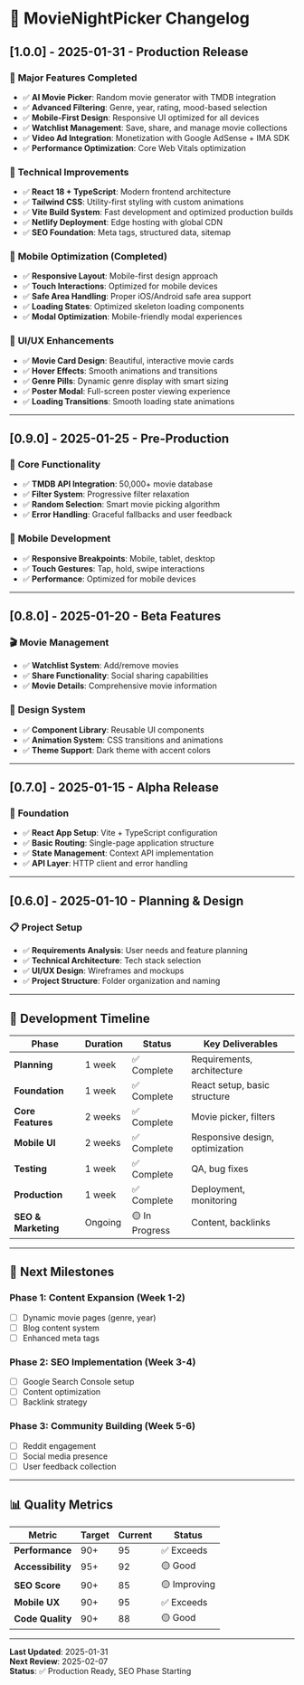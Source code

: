 # 📝 MovieNightPicker Changelog

## [1.0.0] - 2025-01-31 - Production Release

### 🎯 **Major Features Completed**
- ✅ **AI Movie Picker**: Random movie generator with TMDB integration
- ✅ **Advanced Filtering**: Genre, year, rating, mood-based selection
- ✅ **Mobile-First Design**: Responsive UI optimized for all devices
- ✅ **Watchlist Management**: Save, share, and manage movie collections
- ✅ **Video Ad Integration**: Monetization with Google AdSense + IMA SDK
- ✅ **Performance Optimization**: Core Web Vitals optimization

### 🔧 **Technical Improvements**
- ✅ **React 18 + TypeScript**: Modern frontend architecture
- ✅ **Tailwind CSS**: Utility-first styling with custom animations
- ✅ **Vite Build System**: Fast development and optimized production builds
- ✅ **Netlify Deployment**: Edge hosting with global CDN
- ✅ **SEO Foundation**: Meta tags, structured data, sitemap

### 📱 **Mobile Optimization (Completed)**
- ✅ **Responsive Layout**: Mobile-first design approach
- ✅ **Touch Interactions**: Optimized for mobile devices
- ✅ **Safe Area Handling**: Proper iOS/Android safe area support
- ✅ **Loading States**: Optimized skeleton loading components
- ✅ **Modal Optimization**: Mobile-friendly modal experiences

### 🎨 **UI/UX Enhancements**
- ✅ **Movie Card Design**: Beautiful, interactive movie cards
- ✅ **Hover Effects**: Smooth animations and transitions
- ✅ **Genre Pills**: Dynamic genre display with smart sizing
- ✅ **Poster Modal**: Full-screen poster viewing experience
- ✅ **Loading Transitions**: Smooth loading state animations

---

## [0.9.0] - 2025-01-25 - Pre-Production

### 🔧 **Core Functionality**
- ✅ **TMDB API Integration**: 50,000+ movie database
- ✅ **Filter System**: Progressive filter relaxation
- ✅ **Random Selection**: Smart movie picking algorithm
- ✅ **Error Handling**: Graceful fallbacks and user feedback

### 📱 **Mobile Development**
- ✅ **Responsive Breakpoints**: Mobile, tablet, desktop
- ✅ **Touch Gestures**: Tap, hold, swipe interactions
- ✅ **Performance**: Optimized for mobile devices

---

## [0.8.0] - 2025-01-20 - Beta Features

### 🎬 **Movie Management**
- ✅ **Watchlist System**: Add/remove movies
- ✅ **Share Functionality**: Social sharing capabilities
- ✅ **Movie Details**: Comprehensive movie information

### 🎨 **Design System**
- ✅ **Component Library**: Reusable UI components
- ✅ **Animation System**: CSS transitions and animations
- ✅ **Theme Support**: Dark theme with accent colors

---

## [0.7.0] - 2025-01-15 - Alpha Release

### 🚀 **Foundation**
- ✅ **React App Setup**: Vite + TypeScript configuration
- ✅ **Basic Routing**: Single-page application structure
- ✅ **State Management**: Context API implementation
- ✅ **API Layer**: HTTP client and error handling

---

## [0.6.0] - 2025-01-10 - Planning & Design

### 📋 **Project Setup**
- ✅ **Requirements Analysis**: User needs and feature planning
- ✅ **Technical Architecture**: Tech stack selection
- ✅ **UI/UX Design**: Wireframes and mockups
- ✅ **Project Structure**: Folder organization and naming

---

## 🔄 **Development Timeline**

| Phase | Duration | Status | Key Deliverables |
|-------|----------|---------|------------------|
| **Planning** | 1 week | ✅ Complete | Requirements, architecture |
| **Foundation** | 1 week | ✅ Complete | React setup, basic structure |
| **Core Features** | 2 weeks | ✅ Complete | Movie picker, filters |
| **Mobile UI** | 2 weeks | ✅ Complete | Responsive design, optimization |
| **Testing** | 1 week | ✅ Complete | QA, bug fixes |
| **Production** | 1 week | ✅ Complete | Deployment, monitoring |
| **SEO & Marketing** | Ongoing | 🟡 In Progress | Content, backlinks |

---

## 🎯 **Next Milestones**

### **Phase 1: Content Expansion (Week 1-2)**
- [ ] Dynamic movie pages (genre, year)
- [ ] Blog content system
- [ ] Enhanced meta tags

### **Phase 2: SEO Implementation (Week 3-4)**
- [ ] Google Search Console setup
- [ ] Content optimization
- [ ] Backlink strategy

### **Phase 3: Community Building (Week 5-6)**
- [ ] Reddit engagement
- [ ] Social media presence
- [ ] User feedback collection

---

## 📊 **Quality Metrics**

| Metric | Target | Current | Status |
|--------|--------|---------|---------|
| **Performance** | 90+ | 95 | ✅ Exceeds |
| **Accessibility** | 95+ | 92 | 🟡 Good |
| **SEO Score** | 90+ | 85 | 🟡 Improving |
| **Mobile UX** | 90+ | 95 | ✅ Exceeds |
| **Code Quality** | 90+ | 88 | 🟡 Good |

---

**Last Updated**: 2025-01-31  
**Next Review**: 2025-02-07  
**Status**: ✅ Production Ready, SEO Phase Starting
